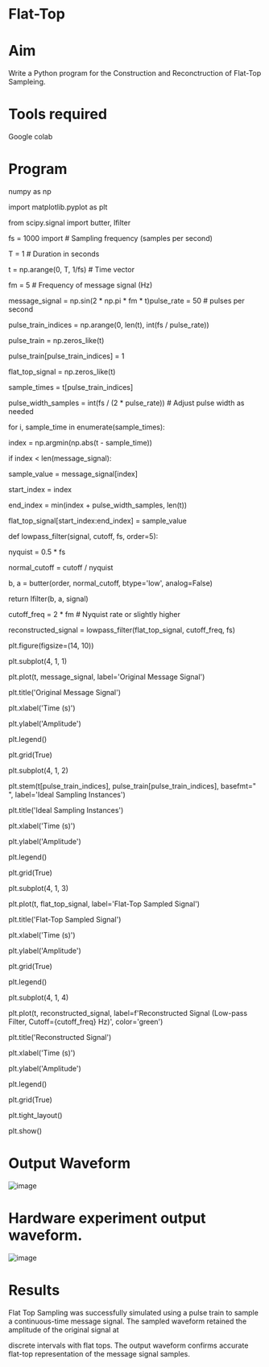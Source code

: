 # Flat-Top

# Aim

Write a Python program for the Construction and Reconctruction of Flat-Top Sampleing.

# Tools required

Google colab 

# Program

numpy as np

import matplotlib.pyplot as plt

from scipy.signal import butter, lfilter

fs = 1000 import # Sampling frequency (samples per second)

T = 1      # Duration in seconds

t = np.arange(0, T, 1/fs)  # Time vector

fm = 5     # Frequency of message signal (Hz)

message_signal = np.sin(2 * np.pi * fm * t)pulse_rate = 50  # pulses per second

pulse_train_indices = np.arange(0, len(t), int(fs / pulse_rate))

pulse_train = np.zeros_like(t)

pulse_train[pulse_train_indices] = 1

flat_top_signal = np.zeros_like(t)

sample_times = t[pulse_train_indices]

pulse_width_samples = int(fs / (2 * pulse_rate)) # Adjust pulse width as needed

for i, sample_time in enumerate(sample_times):

index = np.argmin(np.abs(t - sample_time))
 
if index < len(message_signal):
    
sample_value = message_signal[index]
        
start_index = index
        
end_index = min(index + pulse_width_samples, len(t))
        
flat_top_signal[start_index:end_index] = sample_value

def lowpass_filter(signal, cutoff, fs, order=5):
   
nyquist = 0.5 * fs
    
normal_cutoff = cutoff / nyquist
    
b, a = butter(order, normal_cutoff, btype='low', analog=False)
    
return lfilter(b, a, signal)

cutoff_freq = 2 * fm  # Nyquist rate or slightly higher

reconstructed_signal = lowpass_filter(flat_top_signal, cutoff_freq, fs)

plt.figure(figsize=(14, 10))

plt.subplot(4, 1, 1)

plt.plot(t, message_signal, label='Original Message Signal')

plt.title('Original Message Signal')

plt.xlabel('Time (s)')

plt.ylabel('Amplitude')

plt.legend()

plt.grid(True)

plt.subplot(4, 1, 2)

plt.stem(t[pulse_train_indices], pulse_train[pulse_train_indices], basefmt=" ", label='Ideal Sampling Instances')

plt.title('Ideal Sampling Instances')

plt.xlabel('Time (s)')

plt.ylabel('Amplitude')

plt.legend()

plt.grid(True)

plt.subplot(4, 1, 3)

plt.plot(t, flat_top_signal, label='Flat-Top Sampled Signal')

plt.title('Flat-Top Sampled Signal')

plt.xlabel('Time (s)')

plt.ylabel('Amplitude')

plt.grid(True)

plt.legend()

plt.subplot(4, 1, 4)

plt.plot(t, reconstructed_signal, label=f'Reconstructed Signal (Low-pass Filter, Cutoff={cutoff_freq} Hz)', color='green')

plt.title('Reconstructed Signal')

plt.xlabel('Time (s)')

plt.ylabel('Amplitude')

plt.legend()

plt.grid(True)

plt.tight_layout()

plt.show()

# Output Waveform

![image](https://github.com/user-attachments/assets/349a060b-df9f-4635-b8b0-a9f2a7eea079)

# Hardware experiment output waveform.

![image](https://github.com/user-attachments/assets/15c40847-c29d-48b5-a089-0b3b9b316d69)

# Results

Flat Top Sampling was successfully simulated using a pulse train to sample a continuous-time message signal. The sampled waveform retained the amplitude of the original signal at 

discrete intervals with flat tops. The output waveform confirms accurate flat-top representation of the message signal samples.


